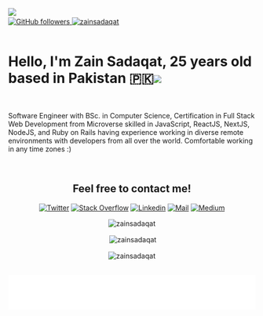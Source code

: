 <image src="./images/github-cover-image-for-readme-file.jpg" />
<div>
    <a href="https://github.com/zainsadaqat" target="_blank"> 
        <img alt="GitHub followers" src="https://img.shields.io/github/followers/zainsadaqat?label=Github&style=flat">
    </a>
    <a href="https://github.com/zainsadaqat" target="_blank">
        <img src="https://komarev.com/ghpvc/?username=zainsadaqat&label=Profile%20views&color=0e75b6&style=flat" alt="zainsadaqat" />
   </a>        
</div> 
<br />   
<h1>Hello, I'm Zain Sadaqat, 25 years old based in Pakistan 🇵🇰<img src="https://media.giphy.com/media/hvRJCLFzcasrR4ia7z/giphy.gif" width="25px"></h1>
<br />  
<p>Software Engineer with BSc. in Computer Science, Certification in Full Stack Web Development from Microverse skilled in JavaScript, ReactJS, NextJS, NodeJS, and Ruby on Rails having experience working in diverse remote environments with developers from all over the world. Comfortable working in any time zones :)</p>
<br/> 
<div align="center">
<h2>Feel free to contact me!</h2>

[![Twitter](https://img.shields.io/badge/Twitter-1DA1F2?style=for-the-badge&logo=twitter&logoColor=white)](https://twitter.com/zain_sadaqat)
[![Stack Overflow](https://img.shields.io/badge/Stack_Overflow-FE7A16?style=for-the-badge&logo=stack-overflow&logoColor=white)](https://stackoverflow.com/users/7530518/zain-sadaqat)
[![Linkedin](https://img.shields.io/badge/LinkedIn-0077B5?style=for-the-badge&logo=linkedin&logoColor=white)](https://www.linkedin.com/in/zain-sadaqat/)
[![Mail](https://img.shields.io/badge/Gmail-D14836?style=for-the-badge&logo=gmail&logoColor=white)](mailto:zain.sadaqet@gmail.com)
[![Medium](https://img.shields.io/badge/Medium-12100E?style=for-the-badge&logo=medium&logoColor=white)](https://medium.com/@zain-sadaqat)

</div>
<div align="center">
<p><img align="center" src="https://github-readme-streak-stats.herokuapp.com/?user=zainsadaqat&" alt="zainsadaqat" /></p>
<p>&nbsp;<img align="center" src="https://github-readme-stats.vercel.app/api?username=zainsadaqat&show_icons=true&locale=en" alt="zainsadaqat" /></p>
<p><img align="center" src="https://github-readme-stats.vercel.app/api/top-langs?username=zainsadaqat&show_icons=true&locale=en&layout=compact" alt="zainsadaqat" /></p>
    <br />
<div>
    <img align='center'  height="70" alt="Thanks" width="100%" src="Thanks.svg"/>
</div>
</div> 
